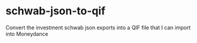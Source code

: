 # schwab-json-to-qif
Convert the investment schwab json exports into a QIF file that I can import into Moneydance
